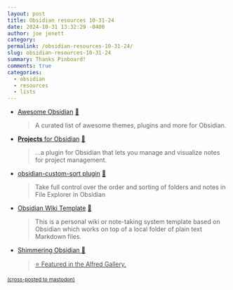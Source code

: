 ```yaml
---
layout: post
title: Obsidian resources 10-31-24
date: 2024-10-31 13:32:29 -0400
author: joe jenett
category: 
permalink: /obsidian-resources-10-31-24/
slug: obsidian-resources-10-31-24
summary: Thanks Pinboard!
comments: true
categories:
  - obsidian
  - resources
  - lists
---
```

<ul class="links">
	<li><a title="GitHub - kmaasrud/awesome-obsidian: 🕶️ Awesome stuff for Obsidian" href="https://github.com/kmaasrud/awesome-obsidian">Awesome Obsidian</a> <a title="source" href="https://pinboard.in/u:jshwlkr">📌</a><blockquote><p>A curated list of awesome themes, plugins and more for Obsidian.</p></blockquote></li>
	<li><a title="GitHub - marcusolsson/obsidian-projects: Plain text project planning in Obsidian" href="https://github.com/marcusolsson/obsidian-projects"><strong>Projects</strong> for Obsidian</a> <a title="source" href="https://pinboard.in/u:wibblefarmer">📌</a><blockquote><p>...a plugin for Obsidian that lets you manage and visualize notes for project management.</p></blockquote></li>
	<li><a title="GitHub - SebastianMC/obsidian-custom-sort: Freely arrange notes and folders..." href="https://github.com/SebastianMC/obsidian-custom-sort">obsidian-custom-sort plugin</a> <a title="source" href="https://pinboard.in/u:maadhattah">📌</a><blockquote><p>Take full control over the order and sorting of folders and notes in File Explorer in Obsidian</p></blockquote></li>
	<li><a title="GitHub - Magic-wei/obsidian_wiki_template: ...personal wiki or note-taking system template..." href="https://github.com/Magic-wei/obsidian_wiki_template">Obsidian Wiki Template</a> <a title="source" href="https://pinboard.in/u:dusko">📌</a><blockquote><p>This is a personal wiki or note-taking system template based on Obsidian which works on top of a local folder of plain text Markdown files. </p></blockquote></li>
	<li><a title="GitHub - chrisgrieser/shimmering-obsidian: Alfred Workflow with dozens of features for controlling your Obsidian vault." href="https://github.com/chrisgrieser/shimmering-obsidian">Shimmering Obsidian 🎩</a><blockquote><p><a href="https://alfred.app/workflows/chrisgrieser/shimmering-obsidian/">⭐ <span style="font-weight:300;text-decoration:underline;">Featured in the Alfred Gallery.</span></a></p></blockquote></li>
</ul>
<a href="https://brid.gy/publish/mastodon"><small>(cross-posted to mastodon)</small></a>